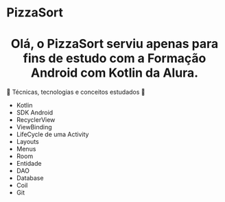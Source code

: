 # PizzaSort
<h1 align="center">Olá, o PizzaSort serviu apenas para fins de estudo com a Formação Android com Kotlin da Alura. </h1>

📱 Técnicas, tecnologias e conceitos estudados 📱

- Kotlin
- SDK Android
- RecyclerView
- ViewBinding
- LifeCycle de uma Activity
- Layouts
- Menus
- Room
- Entidade
- DAO
- Database
- Coil
- Git
